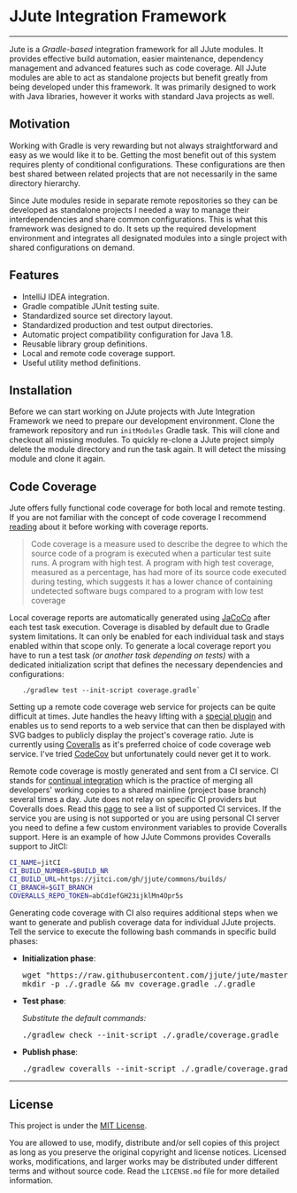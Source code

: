 # JJute Integration Framework

---

Jute is a *Gradle-based* integration framework for all JJute modules. It provides effective build automation, easier maintenance, dependency management and advanced features such as code coverage. All JJute modules are able to act as standalone projects but benefit greatly from being developed under this framework. It was primarily designed to work with Java libraries, however it works with standard Java projects as well.

## Motivation

Working with Gradle is very rewarding but not always straightforward and easy as we would like it to be. Getting the most benefit out of this system requires plenty of conditional configurations. These configurations are then best shared between related projects that are not necessarily in the same directory hierarchy. 

Since Jute modules reside in separate remote repositories so they can be developed as standalone projects I needed a way to manage their interdependencies and share common configurations. This is what this framework was designed to do. It sets up the required development environment and integrates all designated modules into a single project with shared configurations on demand.

## Features

- IntelliJ IDEA integration. 
- Gradle compatible JUnit testing suite.
- Standardized source set directory layout.
- Standardized production and test output directories.
- Automatic project compatibility configuration for Java 1.8.
- Reusable library group definitions.
- Local and remote code coverage support.
- Useful utility method definitions.

## Installation

Before we can start working on JJute projects with Jute Integration Framework we need to prepare our development environment. Clone the framework repository and run `initModules` Gradle task. This will clone and checkout all missing modules. To quickly re-clone a JJute project simply delete the module directory and run the task again. It will detect the missing module and clone it again. 

## Code Coverage

Jute offers fully functional code coverage for both local and remote testing. If you are not familiar with the concept of code coverage I recommend [reading](https://en.wikipedia.org/wiki/Code_coverage) about it before working with coverage reports.

> Code coverage is a measure used to describe the degree to which the source code of a program is executed when a particular test suite runs. A program with high test. A program with high test coverage, measured as a percentage, has had more of its source code executed during testing, which suggests it has a lower chance of containing undetected software bugs compared to a program with low test coverage

Local coverage reports are automatically generated using [JaCoCo](https://www.jacoco.org/jacoco/) after each test task execution. Coverage is disabled by default due to Gradle system limitations. It can only be enabled for each individual task and stays enabled within that scope only. To generate a local coverage report you have to run a test task *(or another task depending on tests)* with a dedicated initialization script that defines the necessary dependencies and configurations:

<ul>
<code>./gradlew test --init-script coverage.gradle`</code>
</ul>

Setting up a remote code coverage web service for projects can be quite difficult at times. Jute handles the heavy lifting with a [special plugin](https://github.com/kt3k/coveralls-gradle-plugin) and enables us to send reports to a web service that can then be displayed with SVG badges to publicly display the project's coverage ratio. Jute is currently using [Coveralls](https://coveralls.io/) as it's preferred choice of code coverage web service. I've tried [CodeCov](https://codecov.io) but unfortunately could never get it to work.

Remote code coverage is mostly generated and sent from a CI service. CI stands for [continual integration](https://en.wikipedia.org/wiki/Continuous_integration) which is the  practice of merging all developers' working copies to a shared mainline (project base branch) several times a day. Jute does not relay on specific CI providers but Coveralls does. Read this [page](https://docs.coveralls.io/supported-ci-services) to see a list of supported CI services. If the service you are using is not supported or you are using personal CI server you need to define a few custom environment variables to provide Coveralls support. Here is an example of how JJute Commons provides Coveralls support to JitCI: 

```bash
CI_NAME=jitCI
CI_BUILD_NUMBER=$BUILD_NR
CI_BUILD_URL=https://jitci.com/gh/jjute/commons/builds/
CI_BRANCH=$GIT_BRANCH
COVERALLS_REPO_TOKEN=abCd1efGH23ijklMn4Opr5s
```

Generating code coverage with CI also requires additional steps when we want to generate and publish coverage data for individual JJute projects. Tell the service to execute the following bash commands in specific build phases:

- **Initialization phase**: 

  <pre>
  wget "https://raw.githubusercontent.com/jjute/jute/master/coverage.gradle"
  mkdir -p ./.gradle && mv coverage.gradle ./.gradle
  </pre>

- **Test phase**:

  *Substitute the default commands:*

  <pre>
  ./gradlew check --init-script ./.gradle/coverage.gradle
  </pre>

- **Publish phase**: 

  <pre>
  ./gradlew coveralls --init-script ./.gradle/coverage.gradle
  </pre>

---

## License

This project is under the [MIT License](https://choosealicense.com/licenses/mit/).

You are allowed to use, modify, distribute and/or sell copies of this project as long as you preserve the original copyright and license notices. Licensed works, modifications, and larger works may be distributed under different terms and without source code. Read the `LICENSE.md` file for more detailed information.

